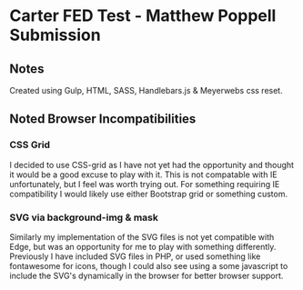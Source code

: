 # Carter FED Test - Matthew Poppell Submission

## Notes
Created using Gulp, HTML, SASS, Handlebars.js & Meyerwebs css reset.

## Noted Browser Incompatibilities

### CSS Grid
I decided to use CSS-grid as I have not yet had the opportunity and thought it would be a good excuse to play with it. This is not compatable with IE unfortunately, but I feel was worth trying out. For something requiring IE compatibility I would likely use either Bootstrap grid or something custom.  

### SVG via background-img & mask
Similarly my implementation of the SVG files is not yet compatible with Edge, but was an opportunity for me to play with something differently. Previously I have included SVG files in PHP, or used something like fontawesome for icons, though I could also see using a some javascript to include the SVG's dynamically in the browser for better browser support.